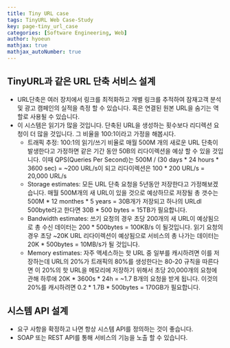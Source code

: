 ```yaml
---
title: Tiny URL case
tags: TinyURL Web Case-Study
key: page-tiny_url_case
categories: [Software Engineering, Web]
author: hyoeun
mathjax: true
mathjax_autoNumber: true
---
```


## TinyURL과 같은 URL 단축 서비스 설계
* URL단축은 여러 장치에서 링크를 최적화하고 개별 링크를 추적하여 잠재고객 분석 및 광고 캠페인의 실적을 측정 할 수 있습니다. 혹은 연결된 원본 URL을 숨기는 역할로 사용될 수 있습니다.
* 이 시스템은 읽기가 많을 것입니다. 단축된 URL을 생성하는 횟수보다 리디렉션 요청이 더 많을 것입니다. 그 비율을 100:1이라고 가정을 해봅시다.
  * 트래픽 추정: 100:1의 읽기/쓰기 비율로 매월 500M 개의 새로운 URL 단축이 발생한다고 가정하면 같은 기간 동안 50B의 리다이렉션을 예상 할 수 있을 것입니다. 이때 QPS(Queries Per Second)는 500M / (30 days * 24 hours * 3600 sec) = ~200 URL/s이 되고 리다이렉션은 100 * 200 URL/s = 20,000 URL/s
  * Storage estimates: 모든 URL 단축 요청을 5년동안 저장한다고 가정해보겠습니다. 매월 500M개의 새 URL이 있을 것으로 예상하므로 저장될 총 갯수는 500M * 12 monthes * 5 years = 30B개가 저장되고 하나의 URLdl 500byte라고 한다면 30B * 500 bytes = 15TB가 필요합니다.
  * Bandwidth estimates: 쓰기 요청의 경우 초당 200개의 새 URL이 예상됨으로 총 수신 데이터는 200 * 500bytes = 100KB/s 이 될것입니다. 읽기 요청의 경우 초당 ~20K URL 리다이렉션이 예상됨으로 서비스의 총 나가는 데이터는 20K * 500bytes = 10MB/s가 될 것입니다.
  * Memory estimates: 자주 액세스하는 핫 URL 중 일부를 캐시하려면 이를 저장하는데 URL의 20%가 트래픽의 80%를 생성한다는 80-20 규칙을 따른다면 이 20%의 핫 URL을 메모리에 저장하기 위해서 초당 20,000개의 요청에 관해 하루에 20K * 3600s * 24h = ~1.7 B개의 요청을 받게 됩니다. 이것의 20%를 캐시하려면 0.2 * 1.7B * 500bytes = 170GB가 필요합니다.

## 시스템 API 설계
* 요구 사항을 확정하고 나면 항상 시스템 API를 정의하는 것이 좋습니다.
* SOAP 또는 REST API를 통해 서비스의 기능을 노출 할 수 있습니다.